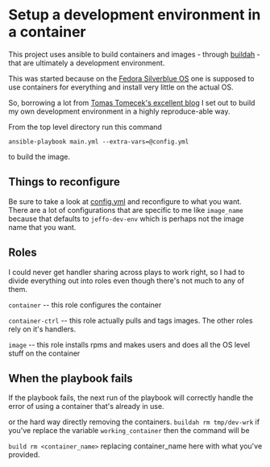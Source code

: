# Setup a development environment in a container

This project uses ansible to build containers and images - through [buildah](https://github.com/containers/buildah) - that are ultimately
a development environment.

This was started because on the [Fedora Silverblue OS](https://silverblue.fedoraproject.org/) one is supposed to use containers for everything and install very little on the actual OS.

So, borrowing a lot from [Tomas Tomecek's excellent blog](https://blog.tomecek.net/post/building-containers-with-buildah-and-ansible/) I set out to build my own development environment in a highly reproduce-able way.

From the top level directory run this command

`ansible-playbook main.yml --extra-vars=@config.yml`

to build the image.

## Things to reconfigure
Be sure to take a look at [config.yml](https://github.com/johrstrom/dev-env/blob/master/config.yml) and reconfigure to what you want.  There are a lot of configurations that are specific to me like `image_name` because that defaults to `jeffo-dev-env` which is perhaps not the image name that you want.

## Roles
I could never get handler sharing across plays to work right, so I had to divide everything out into roles even though there's not much to any of them.

`container` -- this role configures the container

`container-ctrl` -- this role actually pulls and tags images. The other roles rely on it's handlers.

`image` -- this role installs rpms and makes users and does all the OS level stuff on the container


## When the playbook fails
If the playbook fails, the next run of the playbook will correctly handle the error of using a container that's already in use. 

or the hard way directly removing the containers.
`buildah rm tmp/dev-wrk` if you've replace the variable `working_container` then the command will be

`build rm <container_name>` replacing container_name here with what you've provided.
